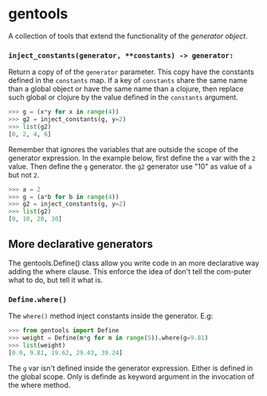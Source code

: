 # gentools

A collection of tools that extend the functionality of the *generator object*.

### `inject_constants(generator, **constants) -> generator:`

Return a copy of of the `generator` parameter. This copy have the constants
defined in the `constants` map. If a key of `constants` share the same
name than a global object or have the same name than a clojure, then replace
such global or clojure by the value defined in the `constants` argument.

```python
>>> g = (x*y for x in range(4))
>>> g2 = inject_constants(g, y=2)
>>> list(g2)
[0, 2, 4, 6]
```

Remember that ignores the variables that are outside the scope of the generator
expression. In the example below, first define the `a` var with the `2` value.
Then define the `g` generator. the `g2` generator use "10" as value of `a` but
not `2`.

```python
>>> a = 2
>>> g = (a*b for b in range(4))
>>> g2 = inject_constants(g, y=2)
>>> list(g2)
[0, 10, 20, 30]
```

## More declarative generators

The gentools.Define() class allow you write code in an more declarative way
adding the where clause. This enforce the idea of don't tell the com-puter
what to do, but tell it what is.

### `Define.where()`

The `where()` method inject constants inside the generator. E.g:

```python
>>> from gentools import Define
>>> weight = Define(m*g for m in range(5)).where(g=9.81)
>>> list(weight)
[0.0, 9.81, 19.62, 29.43, 39.24]
```

The `g` var isn't defined inside the generator expression. Either is defined
in the global scope. Only is definde as keyword argument in the invocation of
the where method.
